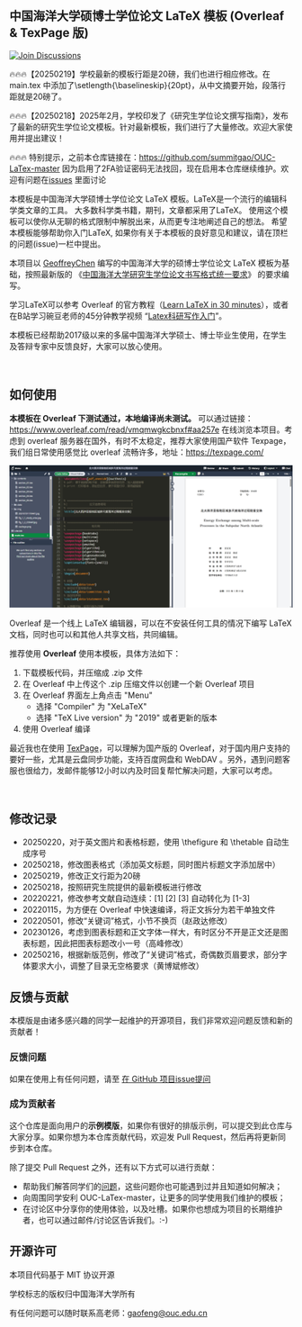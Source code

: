 ## 中国海洋大学硕博士学位论文 LaTeX 模板 (Overleaf & TexPage 版)

[![Join Discussions](https://img.shields.io/github/discussions/oucailab/OUC-LaTex-master)](https://github.com/oucailab/OUC-LaTex-master/discussions)



🔥🔥🔥【20250219】学校最新的模板行距是20磅，我们也进行相应修改。在main.tex 中添加了\setlength{\baselineskip}{20pt}，从中文摘要开始，段落行距就是20磅了。

🔥🔥🔥【20250218】2025年2月，学校印发了《研究生学位论文撰写指南》，发布了最新的研究生学位论文模板。针对最新模板，我们进行了大量修改。欢迎大家使用并提出建议！

🔥🔥🔥 特别提示，之前本仓库链接在：https://github.com/summitgao/OUC-LaTex-master 因为启用了2FA验证密码无法找回，现在启用本仓库继续维护。欢迎有问题在[issues](https://github.com/oucailab/OUC-LaTex-master/issues) 里面讨论





本模板是中国海洋大学硕博士学位论文 LaTeX 模板。LaTeX是一个流行的编辑科学类文章的工具。 大多数科学类书籍，期刊，文章都采用了LaTeX。 使用这个模板可以使你从无聊的格式限制中解脱出来，从而更专注地阐述自己的想法。 希望本模板能够帮助你入门LaTeX, 如果你有关于本模板的良好意见和建议，请在顶栏的问题(issue)一栏中提出。

本项目以 [GeoffreyChen](https://geoch.top) 编写的中国海洋大学的硕博士学位论文 LaTeX 模板为基础，按照最新版的 《[中国海洋大学研究生学位论文书写格式统一要求](http://grad.ouc.edu.cn/39/69/c1660a14697/page.psp)》 的要求编写。

学习LaTeX可以参考 Overleaf 的官方教程（[Learn LaTeX in 30 minutes](https://cn.overleaf.com/learn/latex/Learn_LaTeX_in_30_minutes)），或者在B站学习碗豆老师的45分钟教学视频 “[Latex科研写作入门](https://www.bilibili.com/video/BV1Au411N7Ew/)”。

本模板已经帮助2017级以来的多届中国海洋大学硕士、博士毕业生使用，在学生及答辩专家中反馈良好，大家可以放心使用。

<br>



## 如何使用

**本模板在 Overleaf 下测试通过，本地编译尚未测试。** 可以通过链接：https://www.overleaf.com/read/vmqmwgkcbnxf#aa257e   在线浏览本项目。考虑到 overleaf 服务器在国外，有时不太稳定，推荐大家使用国产软件 Texpage，我们组日常使用感觉比 overleaf 流畅许多，地址：https://texpage.com/

![img](img/20250219095840.jpg)


Overleaf 是一个线上 LaTeX 编辑器，可以在不安装任何工具的情况下编写 LaTeX 文档，同时也可以和其他人共享文档，共同编辑。

推荐使用 **Overleaf** 使用本模板，具体方法如下：

1. 下载模板代码，并压缩成 .zip 文件
2. 在 Overleaf 中上传这个 .zip 压缩文件以创建一个新 Overleaf 项目
3. 在 Overleaf 界面左上角点击 "Menu"
   - 选择 "Compiler" 为 "XeLaTeX"
   - 选择 "TeX Live version" 为 "2019" 或者更新的版本
4. 使用 Overleaf 编译

最近我也在使用 [TexPage](https://www.texpage.com/)，可以理解为国产版的 Overleaf，对于国内用户支持的要好一些，尤其是云盘同步功能，支持百度网盘和 WebDAV 。另外，遇到问题客服也很给力，发邮件能够12小时以内及时回复帮忙解决问题，大家可以考虑。

<br>



## 修改记录
- 20250220，对于英文图片和表格标题，使用 \thefigure 和 \thetable 自动生成序号
- 20250218，修改图表格式（添加英文标题，同时图片标题文字添加居中）
- 20250219，修改正文行距为20磅
- 20250218，按照研究生院提供的最新模板进行修改
- 20220221，修改参考文献自动连续：[1] [2] [3] 自动转化为 [1-3]
- 20220115，为方便在 Overleaf  中快速编译，将正文拆分为若干单独文件
- 20220501，修改“关键词”格式，小节不换页（赵政达修改）
- 20230126，考虑到图表标题和正文字体一样大，有时区分不开是正文还是图表标题，因此把图表标题改小一号（高峰修改）
- 20250216，根据新版范例，修改了“关键词”格式，奇偶数页眉要求，部分字体要求大小，调整了目录无空格要求（黄博斌修改）



## 反馈与贡献

本模版是由诸多感兴趣的同学一起维护的开源项目，我们非常欢迎问题反馈和新的贡献者！

### 反馈问题

如果在使用上有任何问题，请至 [在 GitHub 项目issue提问](https://github.com/oucailab/OUC-LaTex-master/issues) 



### 成为贡献者

这个仓库是面向用户的**示例模版**，如果你有很好的排版示例，可以提交到此仓库与大家分享。如果你想为本仓库贡献代码，欢迎发 Pull Request，然后再将更新同步到本仓库。

除了提交 Pull Request 之外，还有以下方式可以进行贡献：

* 帮助我们解答同学们的[问题](https://github.com/oucailab/OUC-LaTex-master/issues)，这些问题你也可能遇到过并且知道如何解决；
* 向周围同学安利 OUC-LaTex-master，让更多的同学使用我们维护的模板；
* 在讨论区中分享你的使用体验，以及吐槽。如果你也想成为项目的长期维护者，也可以通过邮件/讨论区告诉我们。:-)



## 开源许可

本项目代码基于 MIT 协议开源

学校标志的版权归中国海洋大学所有

有任何问题可以随时联系高老师：gaofeng@ouc.edu.cn

